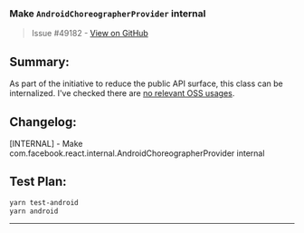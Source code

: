 ### Make `AndroidChoreographerProvider` internal

> Issue #49182 - [View on GitHub](https://github.com/facebook/react-native/pull/49182)

## Summary:

As part of the initiative to reduce the public API surface, this class can be internalized. I've checked there are [no relevant OSS usages](https://github.com/search?type=code&q=NOT+is%3Afork+NOT+org%3Afacebook+NOT+repo%3Areact-native-tvos%2Freact-native-tvos+NOT+repo%3Anuagoz%2Freact-native+NOT+repo%3A2lambda123%2Freact-native+NOT+repo%3Abeanchips%2Ffacebookreactnative+NOT+repo%3AfabOnReact%2Freact-native-notes+NOT+user%3Ahuntie+com.facebook.react.internal.AndroidChoreographerProvider).

## Changelog:

[INTERNAL] - Make com.facebook.react.internal.AndroidChoreographerProvider internal

## Test Plan:

```bash
yarn test-android
yarn android
```

---

